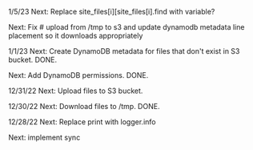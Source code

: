 1/5/23
Next: Replace site_files[i][site_files[i].find with variable? 

Next: Fix # upload from /tmp to s3 and update dynamodb metadata line placement so it downloads 
appropriately

1/1/23
Next: Create DynamoDB metadata for files that don't exist in S3 bucket. DONE. 

Next: Add DynamoDB permissions. DONE. 

12/31/22 
Next: Upload files to S3 bucket. 

12/30/22 
Next: Download files to /tmp. DONE.

12/28/22 
Next: Replace print with logger.info 

Next: implement sync